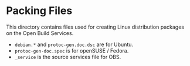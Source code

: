 Packing Files
=============

This directory contains files used for creating Linux distribution
packages on the Open Build Services.

 * `debian.*` and `protoc-gen.doc.dsc` are for Ubuntu.
 * `protoc-gen-doc.spec` is for openSUSE / Fedora.
 * `_service` is the source services file for OBS.
